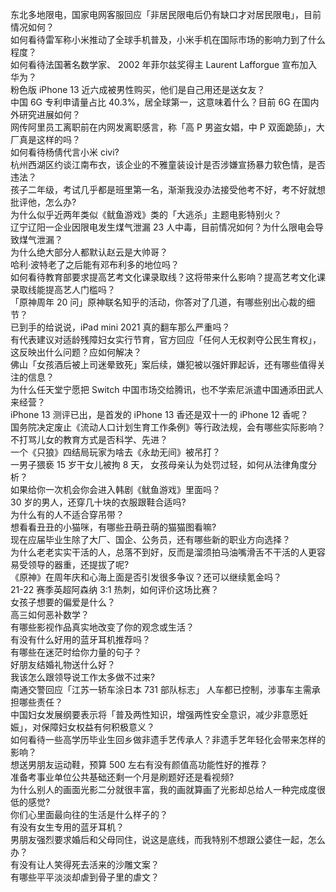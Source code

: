 东北多地限电，国家电网客服回应「非居民限电后仍有缺口才对居民限电」，目前情况如何？  
如何看待雷军称小米推动了全球手机普及，小米手机在国际市场的影响力到了什么程度？  
如何看待法国著名数学家、 2002 年菲尔兹奖得主 Laurent Lafforgue 宣布加入华为？  
粉色版 iPhone 13 近六成被男性购买，他们是自己用还是送女友？  
中国 6G 专利申请量占比 40.3%，居全球第一，这意味着什么？目前 6G 在国内外研究进展如何？  
网传阿里员工离职前在内网发离职感言，称「高 P 男盗女娼，中 P 双面跪舔」，大厂真是这样的吗？  
如何看待杨倩代言小米 civi?  
杭州西湖区约谈江南布衣，该企业的不雅童装设计是否涉嫌宣扬暴力软色情，是否违法？  
孩子二年级，考试几乎都是班里第一名，渐渐我没办法接受他考不好，考不好就想批评他，怎么办?  
为什么似乎近两年类似《鱿鱼游戏》类的「大逃杀」主题电影特别火？  
辽宁辽阳一企业因限电发生煤气泄漏 23 人中毒，目前情况如何？为什么限电会导致煤气泄漏？  
为什么绝大部分人都默认赵云是大帅哥？  
哈利·波特老了之后能有邓布利多的地位吗？  
如何看待教育部要求提高艺考文化课录取线？这将带来什么影响？提高艺考文化课录取线能提高艺人门槛吗？  
「原神周年 20 问」原神联名知乎的活动，你答对了几道，有哪些别出心裁的细节？  
已到手的给说说，iPad mini 2021 真的翻车那么严重吗？  
有代表建议对适龄残障妇女实行节育，官方回应「任何人无权剥夺公民生育权」，这反映出什么问题？应如何解决？  
佛山「女孩酒后被上司迷晕致死」案后续，嫌犯被以强奸罪起诉，还有哪些值得关注的信息？  
为什么任天堂宁愿把 Switch 中国市场交给腾讯，也不学索尼派遣中国通添田武人来经营？  
iPhone 13 测评已出，是首发的 iPhone 13 香还是双十一的 iPhone 12 香呢？  
国务院决定废止《流动人口计划生育工作条例》等行政法规，会有哪些实际影响？  
不打骂儿女的教育方式是否科学、先进？  
一个《只狼》四结局玩家为啥去《永劫无间》被吊打？  
一男子猥亵 15 岁干女儿被拘 8 天， 女孩母亲认为处罚过轻，如何从法律角度分析？  
如果给你一次机会你会进入韩剧《鱿鱼游戏》里面吗？  
30 岁的男人，还穿几十块的衣服跟鞋合适吗?  
为什么有的人不适合穿吊带？  
想看看丑丑的小猫咪，有哪些丑萌丑萌的猫猫图看嘛?  
现在应届毕业生除了大厂、国企、公务员，还有哪些新的职业方向选择？  
为什么老老实实干活的人，总落不到好，反而是溜须拍马油嘴滑舌不干活的人更容易受领导的器重，还提拔了呢?  
《原神》在周年庆和心海上面是否引发很多争议？还可以继续氪金吗？  
21-22 赛季英超阿森纳 3:1 热刺，如何评价这场比赛？  
女孩子想要的偏爱是什么？  
高三如何恶补数学？  
有哪些影视作品真实地改变了你的观念或生活？  
有没有什么好用的蓝牙耳机推荐吗？  
有哪些在迷茫时给你力量的句子？  
好朋友结婚礼物送什么好？  
我该怎么跟领导说工作太多做不过来?  
南通交警回应「江苏一轿车涂日本 731 部队标志」 人车都已控制，涉事车主需承担哪些责任？  
中国妇女发展纲要表示将「普及两性知识，增强两性安全意识，减少非意愿妊娠」，对保障妇女权益有何积极意义？  
如何看待一些高学历毕业生回乡做非遗手艺传承人？非遗手艺年轻化会带来怎样的影响？  
想送男朋友运动鞋，预算 500 左右有没有颜值高功能性好的推荐？  
准备考事业单位公共基础还剩一个月是刷题好还是看视频?  
为什么别人的画面光影二分就很丰富，我的画就算画了光影却总给人一种完成度很低的感觉?  
你们心里面最向往的生活是什么样子的？  
有没有女生专用的蓝牙耳机？  
男朋友强烈要求婚后和父母同住，说这是底线，而我特别不想跟公婆住一起，怎么办？  
有没有让人笑得死去活来的沙雕文案？  
有哪些平平淡淡却虐到骨子里的虐文？  
